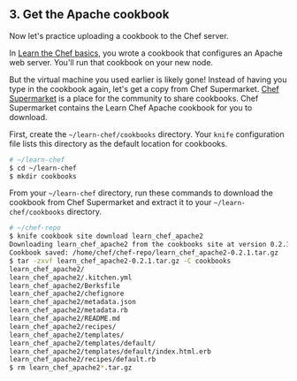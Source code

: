 ## 3. Get the Apache cookbook

Now let's practice uploading a cookbook to the Chef server.

In [Learn the Chef basics](/learn-the-basics/ubuntu/), you wrote a cookbook that configures an Apache web server. You'll run that cookbook on your new node.

But the virtual machine you used earlier is likely gone! Instead of having you type in the cookbook again, let's get a copy from Chef Supermarket. [Chef Supermarket](https://supermarket.chef.io/) is a place for the community to share cookbooks. Chef Supermarket contains the Learn Chef Apache cookbook for you to download.

First, create the <code class="file-path">~/learn-chef/cookbooks</code> directory. Your `knife` configuration file lists this directory as the default location for cookbooks.

```bash
# ~/learn-chef
$ cd ~/learn-chef
$ mkdir cookbooks
```

From your <code class="file-path">~/learn-chef</code> directory, run these commands to download the cookbook from Chef Supermarket and extract it to your <code class="file-path">~/learn-chef/cookbooks</code> directory.

```bash
# ~/chef-repo
$ knife cookbook site download learn_chef_apache2
Downloading learn_chef_apache2 from the cookbooks site at version 0.2.1 to /home/chef/chef-repo/learn_chef_apache2-0.2.1.tar.gz
Cookbook saved: /home/chef/chef-repo/learn_chef_apache2-0.2.1.tar.gz
$ tar -zxvf learn_chef_apache2-0.2.1.tar.gz -C cookbooks
learn_chef_apache2/
learn_chef_apache2/.kitchen.yml
learn_chef_apache2/Berksfile
learn_chef_apache2/chefignore
learn_chef_apache2/metadata.json
learn_chef_apache2/metadata.rb
learn_chef_apache2/README.md
learn_chef_apache2/recipes/
learn_chef_apache2/templates/
learn_chef_apache2/templates/default/
learn_chef_apache2/templates/default/index.html.erb
learn_chef_apache2/recipes/default.rb
$ rm learn_chef_apache2*.tar.gz
```
